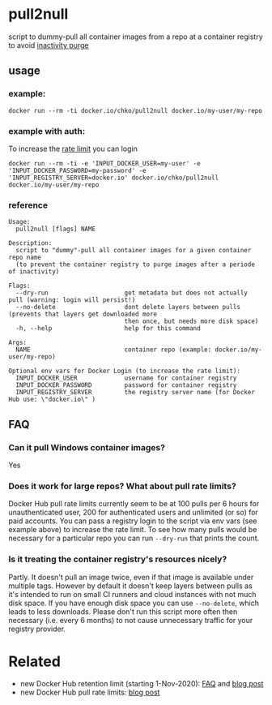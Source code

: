 # pull2null
script to dummy-pull all container images from a repo at a container registry to avoid [inactivity purge](https://www.docker.com/pricing/retentionfaq)

## usage

### example:

```
docker run --rm -ti docker.io/chko/pull2null docker.io/my-user/my-repo
```

### example with auth:

To increase the [rate limit](https://www.docker.com/pricing) you can login

```
docker run --rm -ti -e 'INPUT_DOCKER_USER=my-user' -e 'INPUT_DOCKER_PASSWORD=my-password' -e 'INPUT_REGISTRY_SERVER=docker.io' docker.io/chko/pull2null docker.io/my-user/my-repo
```

### reference

```
Usage:
  pull2null [flags] NAME

Description:
  script to "dummy"-pull all container images for a given container repo name
  (to prevent the container registry to purge images after a periode of inactivity)

Flags:
  --dry-run                     get metadata but does not actually pull (warning: login will persist!)
  --no-delete                   dont delete layers between pulls (prevents that layers get downloaded more
                                then once, but needs more disk space)
  -h, --help                    help for this command

Args:
  NAME                          container repo (example: docker.io/my-user/my-repo)

Optional env vars for Docker Login (to increase the rate limit):
  INPUT_DOCKER_USER             username for container registry
  INPUT_DOCKER_PASSWORD         password for container registry
  INPUT_REGISTRY_SERVER         the registry server name (for Docker Hub use: \"docker.io\" )
```

## FAQ

### Can it pull Windows container images?
Yes

### Does it work for large repos? What about pull rate limits?
Docker Hub pull rate limits currently seem to be at 100 pulls per 6 hours for unauthenticated user, 200 for authenticated users and unlimited (or so) for paid accounts. You can pass a registry login to the script via env vars (see example above) to increase the rate limit. To see how many pulls would be necessary for a particular repo you can run `--dry-run` that prints the count.

### Is it treating the container registry's resources nicely?
Partly. It doesn't pull an image twice, even if that image is available under multiple tags. However by default it doesn't keep layers between pulls as it's intended to run on small CI runners and cloud instances with not much disk space. If you have enough disk space you can use `--no-delete`, which leads to less downloads. Please don't run this script  more often then necessary (i.e. every 6 months) to not cause unnecessary traffic for your registry provider.

# Related

- new Docker Hub retention limit (starting 1-Nov-2020): [FAQ](https://www.docker.com/pricing/resource-consumption-updates) and [blog post](https://www.docker.com/blog/scaling-dockers-business-to-serve-millions-more-developers-storage/)
- new Docker Hub pull rate limits: [blog post](https://www.docker.com/blog/scaling-docker-to-serve-millions-more-developers-network-egress/)
